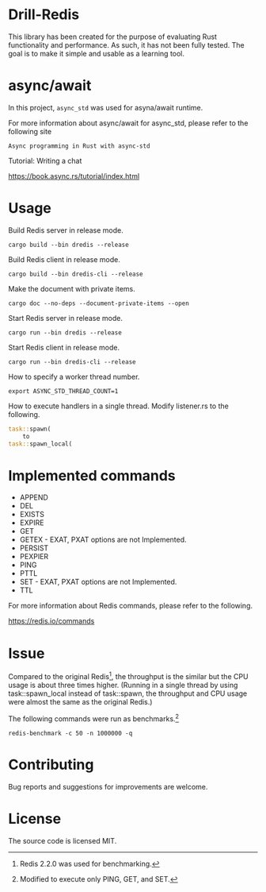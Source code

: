 # Drill-Redis
This library has been created for the purpose of evaluating Rust functionality and performance.
As such, it has not been fully tested.
The goal is to make it simple and usable as a learning tool.

# async/await

In this project, `async_std` was used for asyna/await runtime.

For more information about async/await for async_std, please refer to the following site

`Async programming in Rust with async-std`

Tutorial: Writing a chat

https://book.async.rs/tutorial/index.html

# Usage 

Build Redis server in release mode.

```
cargo build --bin dredis --release
```

Build Redis client in release mode.

```
cargo build --bin dredis-cli --release
```

Make the document with private items.
```
cargo doc --no-deps --document-private-items --open
```

Start Redis server in release mode.
```
cargo run --bin dredis --release
```

Start Redis client in release mode.
```
cargo run --bin dredis-cli --release
```

How to specify a worker thread number.

```
export ASYNC_STD_THREAD_COUNT=1
```

How to execute handlers in a single thread.
Modify listener.rs to the following.

```Rust:listener.rs line:48
task::spawn(
    to
task::spawn_local(
```

# Implemented commands

* APPEND
* DEL
* EXISTS
* EXPIRE
* GET
* GETEX - EXAT, PXAT options are not Implemented.
* PERSIST
* PEXPIER
* PING
* PTTL
* SET - EXAT, PXAT options are not Implemented.
* TTL

For more information about Redis commands, please refer to the following.

https://redis.io/commands

# Issue
Compared to the original Redis[^1], the throughput is the similar but the CPU usage is about three times higher.
(Running in a single thread by using task::spawn_local instead of task::spawn, the throughput and CPU usage were almost the same as the original Redis.)

The following commands were run as benchmarks.[^2]
```
redis-benchmark -c 50 -n 1000000 -q
```


# Contributing
Bug reports and suggestions for improvements are welcome.


# License
The source code is licensed MIT.

[^1]:Redis 2.2.0 was used for benchmarking.
[^2]:Modified to execute only PING, GET, and SET.
